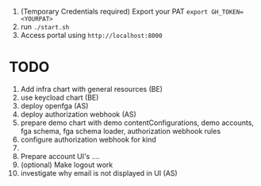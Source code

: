 1. (Temporary Credentials required) Export your PAT `export GH_TOKEN=<YOURPAT>`
1. run `./start.sh`
1. Access portal using `http://localhost:8000`

# TODO

1. Add infra chart with general resources (BE)
2. use keycload chart (BE)
2. deploy openfga (AS)
1. deploy authorization webhook (AS)
1. prepare demo chart with demo contentConfigurations, demo accounts, fga schema, fga schema loader, authorization webhook rules 
1. configure authorization webhook for kind
1.  
1. Prepare account UI's ....
1. (optional) Make logout work
1. investigate why email is not displayed in UI (AS)

